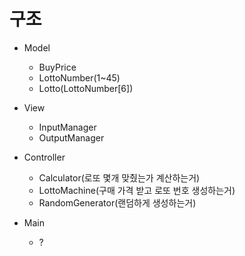 # 구조

- Model
    - BuyPrice
    - LottoNumber(1~45)
    - Lotto(LottoNumber[6])

- View
    - InputManager
    - OutputManager

- Controller
    - Calculator(로또 몇개 맞췄는가 계산하는거)
    - LottoMachine(구매 가격 받고 로또 번호 생성하는거)
    - RandomGenerator(랜덤하게 생성하는거)
- Main
    - ?